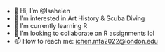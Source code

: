 - 👋 Hi, I’m @Isahelen
- 👀 I’m interested in Art History & Scuba Diving
- 🌱 I’m currently learning R
- 💞️ I’m looking to collaborate on R assignments lol
- 📫 How to reach me: ichen.mfa2022@london.edu

<!---
Isahelen/Isahelen is a ✨ special ✨ repository because its `README.md` (this file) appears on your GitHub profile.
You can click the Preview link to take a look at your changes.
--->
